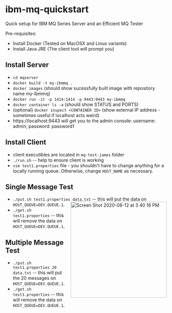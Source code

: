 # ibm-mq-quickstart
Quick setup for IBM MQ Series Server and an Efficient MQ Tester

Pre-requisites:
- Install Docker (Tested on MacOSX and Linux variants)
- Install Java JRE (The client tool will prompt you)
## Install Server

- `cd mqserver`
- `docker build -t my-ibmmq .`
- `docker images` (should show sucessfully built image with repository name my-ibmmq)
- `docker run -it -p 1414:1414 -p 9443:9443 my-ibmmq`
- `docker container ls -a` (should show STATUS and PORTS)
- (optional) `docker inspect <CONTAINER ID>` (show external IP address - sometimes useful if localhost acts weird)
- https://localhost:9443 will get you to the admin console: username: admin; password: password1

## Install Client
- client executibles are located in `mq-test-james` folder
- `./run.sh` -- help to ensure client is working
- `vim test1.properties` file - you shouldn't have to change anything for a locally running queue. Otherwise, change `HOST_NAME` as necessary.

## Single Message Test
- `./put.sh test1.properties data.txt` -- this will put the data on `HOST_QUEUE=DEV.QUEUE.1`. <img width="300" align="right" alt="Screen Shot 2020-08-12 at 3 40 16 PM" src="https://user-images.githubusercontent.com/30869911/90060721-24a0dc00-dcb3-11ea-95a1-5dde5df87c8e.png">
- `./get.sh test1.properties` -- this will remove the data on `HOST_QUEUE=DEV.QUEUE.1`.

## Multiple Message Test
- `./put.sh test1.properties 20 data.txt` -- this will put the 20 messages on `HOST_QUEUE=DEV.QUEUE.1`. 
- `./get.sh test1.properties` -- this will remove the data on `HOST_QUEUE=DEV.QUEUE.1`.






